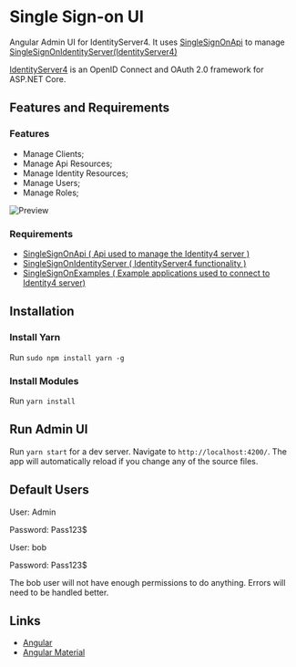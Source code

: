 # Single Sign-on UI 

Angular Admin UI for IdentityServer4. It uses [SingleSignOnApi](https://github.com/laredoza/SingleSignOnApi) to manage [SingleSignOnIdentityServer(IdentityServer4)](https://github.com/laredoza/SingleSignOnIdentityServer)

[IdentityServer4](http://docs.identityserver.io/en/latest/) is an OpenID Connect and OAuth 2.0 framework for ASP.NET Core. 

## Features and Requirements

### Features

- Manage Clients;
- Manage Api Resources;
- Manage Identity Resources;
- Manage Users;
- Manage Roles;


![Preview](https://raw.githubusercontent.com/laredoza/SingleSignOnUI/master/SingleSignOn.gif)

### Requirements
- [SingleSignOnApi ( Api used to manage the Identity4 server )](https://github.com/laredoza/SingleSignOnApi) 
- [SingleSignOnIdentityServer ( IdentityServer4 functionality )](https://github.com/laredoza/SingleSignOnIdentityServer)
- [SingleSignOnExamples ( Example applications used to connect to Identity4 server) ](https://github.com/laredoza/SingleSignOnExamples)

## Installation

### Install Yarn

Run `sudo npm install yarn -g` 

### Install Modules
Run `yarn install` 

## Run Admin UI 

Run `yarn start` for a dev server. Navigate to `http://localhost:4200/`. The app will automatically reload if you change any of the source files.

## Default Users

User: Admin

Password: Pass123$ 

User: bob 

Password: Pass123$ 

The bob user will not have enough permissions to do anything. Errors will need to be handled better.

## Links
- [Angular](https://angular.io/)
- [Angular Material](https://material.angular.io/)
